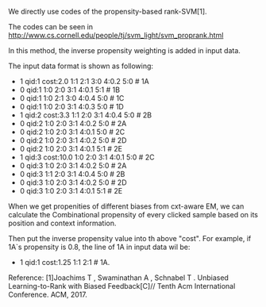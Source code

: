 We directly use codes of the propensity-based rank-SVM[1].

The codes can be seen in http://www.cs.cornell.edu/people/tj/svm_light/svm_proprank.html

In this method, the inverse propensity weighting is added in input data.

The input data format is shown as following:

- 1 qid:1 cost:2.0 1:1 2:1 3:0 4:0.2 5:0 # 1A
- 0 qid:1 1:0 2:0 3:1 4:0.1 5:1 # 1B
- 0 qid:1 1:0 2:1 3:0 4:0.4 5:0 # 1C
- 0 qid:1 1:0 2:0 3:1 4:0.3 5:0 # 1D
- 1 qid:2 cost:3.3 1:1 2:0 3:1 4:0.4 5:0 # 2B
- 0 qid:2 1:0 2:0 3:1 4:0.2 5:0 # 2A
- 0 qid:2 1:0 2:0 3:1 4:0.1 5:0 # 2C
- 0 qid:2 1:0 2:0 3:1 4:0.2 5:0 # 2D
- 0 qid:2 1:0 2:0 3:1 4:0.1 5:1 # 2E
- 1 qid:3 cost:10.0 1:0 2:0 3:1 4:0.1 5:0 # 2C
- 0 qid:3 1:0 2:0 3:1 4:0.2 5:0 # 2A
- 0 qid:3 1:1 2:0 3:1 4:0.4 5:0 # 2B
- 0 qid:3 1:0 2:0 3:1 4:0.2 5:0 # 2D
- 0 qid:3 1:0 2:0 3:1 4:0.1 5:1 # 2E

When we get propenities of different biases from cxt-aware EM, we can calculate the Combinational propensity of every clicked sample based on its position and context information.  

Then put the inverse propensity value into th above "cost". For example, if 1A`s propensity is 0.8, the line of 1A in input data wil be: 
- 1 qid:1 cost:1.25 1:1 2:1 # 1A.


Reference:
[1]Joachims T , Swaminathan A , Schnabel T . Unbiased Learning-to-Rank with Biased Feedback[C]// Tenth Acm International Conference. ACM, 2017.
